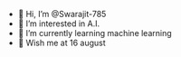 - 👋 Hi, I’m @Swarajit-785
- 👀 I’m interested in A.I.
- 🌱 I’m currently learning machine learning
- 🎂 Wish me at 16 august
